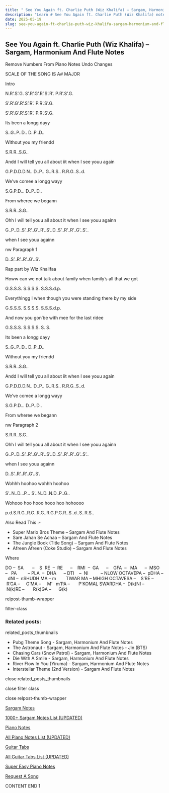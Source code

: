 ```yaml
---
title: " See You Again ft. Charlie Puth (Wiz Khalifa) – Sargam, Harmonium And Flute Notes"
description: "Learn # See You Again ft. Charlie Puth (Wiz Khalifa) notes, sargam, harmonium notations and flute notes. Easy step-by-step tutorial for beginners."
date: 2025-05-19
slug: see-you-again-ft-charlie-puth-wiz-khalifa-sargam-harmonium-and-flute-notes
---
```


## See You Again ft. Charlie Puth (Wiz Khalifa) – Sargam, Harmonium And Flute Notes

Remove Numbers From Piano Notes
Undo Changes

SCALE OF THE SONG IS A# MAJOR

Intro

N.R’.S’.G. S’.R’.G’.R’.S’.R’. P.R’.S’.G.

S’.R’.G’.R’.S’.R’. P.R’.S’.G.

S’.R’.G’.R’.S’.R’. P.R’.S’.G.

Its been a longg dayy

S..G..P..D.. D..P..D..

Without you my friendd

S.R.R..S.G..

Andd I will tell you all about iit when I see youu again

G.P.D.D.D.N.. D..P.. G..R.S.. R.R.G..S..d.

We’ve comee a longg wayy

S.G.P.D… D..P..D..

From wheree we begann

S.R.R..S.G..

Ohh I will tell youu all about it when I see youu againn

G..P..D..S’..R’..G’..R’..S’..D..S’..R’..R’..G’..S’..

when I see youu againn

nw Paragraph 1

D..S’..R’..R’..G’..S’.

Rap part by Wiz Khalifaa

Howw can we not talk about family when family’s all that we got

G.S.S.S. S.S.S.S. S.S.S.d.p.

Everythingg I when though you were standing there by my side

G.S.S.S. S.S.S.S. S.S.S.d.p.

And now you gon’be with mee for the last ridee

G.S.S.S. S.S.S.S. S. S.

Its been a longg dayy

S..G..P..D.. D..P..D..

Without you my friendd

S.R.R..S.G..

Andd I will tell you all about iit when I see youu again

G.P.D.D.D.N.. D..P.. G..R.S.. R.R.G..S..d.

We’ve comee a longg wayy

S.G.P.D… D..P..D..

From wheree we begann

nw Paragraph 2

S.R.R..S.G..

Ohh I will tell youu all about it when I see youu againn

G..P..D..S’..R’..G’..R’..S’..D..S’..R’..R’..G’..S’..

when I see youu againn

D..S’..R’..R’..G’..S’.

Wohhh hoohoo wohhh hoohoo

S’..N..D…P… S’..N..D..N.D..P..G..

Wohooo hoo hooo hooo hoo hohoooo

p.d.S.R.G..R.G..R.G..R.G.P.G.R..S..d..S..R.S..

Also Read This :-

- Super Mario Bros Theme – Sargam And Flute Notes
- Sare Jahan Se Achaa – Sargam And Flute Notes
- The Jungle Book (Title Song) – Sargam And Flute Notes
- Afreen Afreen (Coke Studio) – Sargam And Flute Notes

Where

DO –  SA       –    S  RE  –  RE      –    RMI  –  GA      –    GFA  –   MA      –  MSO  –   PA         – PLA  –  DHA      – DTI    –  NI          – NLOW OCTAVEPA –  pDHA –  dNI –  nSHUDH MA – m        TIWAR MA – MHIGH OCTAVESA –    S’RE –     R’GA –     G’MA –     M’   m’PA –       P’KOMAL SWARDHA –  D(k)NI –       N(k)RE –       R(k)GA –      G(k)

relpost-thumb-wrapper

filter-class

### Related posts:

related_posts_thumbnails

- Pubg Theme Song - Sargam, Harmonium And Flute Notes
- The Astronaut - Sargam, Harmonium And Flute Notes - Jin (BTS)
- Chasing Cars (Snow Patrol) - Sargam, Harmonium And Flute Notes
- Die With A Smile - Sargam, Harmonium And Flute Notes
- River Flow In You (Yiruma) - Sargam, Harmonium And Flute Notes
- Interstellar Theme (2nd Version) - Sargam And Flute Notes

close related_posts_thumbnails

close filter class

close relpost-thumb-wrapper

[Sargam Notes](/sargam-notes.html)

[1000+ Sargam Notes List (UPDATED)](/all-songs-list-sargam-notes.html)

[Piano Notes](/piano-notes.html)

[All Piano Notes List (UPDATED)](/all-songs-list-piano-notes.html)

[Guitar Tabs](/guitar-tabs.html)

[All Guitar Tabs List (UPDATED)](/all-songs-list-guitar-tabs.html)

[Super Easy Piano Notes](https://studywall.in/)

[Request A Song](/request-a-song.html)

CONTENT END 1
